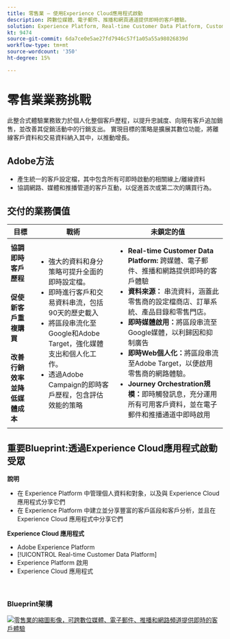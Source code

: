 ```yaml
---
title: 零售業 — 使用Experience Cloud應用程式啟動
description: 跨數位媒體、電子郵件、推播和網頁通道提供即時的客戶體驗。
solution: Experience Platform, Real-time Customer Data Platform, Customer Journey Analytics, Journey Orchestration, Campaign, Analytics, Target
kt: 9474
source-git-commit: 6da7ce0e5ae27fd7946c57f1a05a55a98026839d
workflow-type: tm+mt
source-wordcount: '350'
ht-degree: 15%

---
```



# 零售業業務挑戰

此整合式體驗業務致力於個人化整個客戶歷程，以提升忠誠度、向現有客戶追加銷售，並改善其促銷活動中的行銷支出。 實現目標的策略是擴展其數位功能，將離線客戶資料和交易資料納入其中，以推動增長。

## Adobe方法

* 產生統一的客戶設定檔，其中包含所有可即時啟動的相關線上/離線資料
* 協調網路、媒體和推播管道的客戶互動，以促進首次或第二次的購買行為。

## 交付的業務價值

| 目標 | 戰術 | 未鎖定的值 |
|---|---|---|
| **協調即時客戶歷程&#x200B;**<br></br>**促使新客戶重複購買&#x200B;**<br></br>**改善行銷效率並降低媒體成本**</ul> | <ul><li>強大的資料和身分策略可提升全面的即時設定檔。</li><li>即時進行客戶和交易資料串流，包括90天的歷史載入</li><li>將區段串流化至Google和Adobe Target，強化媒體支出和個人化工作。</li><li>透過Adobe Campaign的即時客戶歷程，包含評估效能的策略</li></ul> | <ul><li><strong>Real-time Customer Data Platform:</strong> 跨媒體、電子郵件、推播和網路提供即時的客戶體驗</li><li><strong>資料來源：</strong> 串流資料，涵蓋此零售商的設定檔商店、訂單系統、產品目錄和零售門店。</li><li><strong>即時媒體啟用：</strong>將區段串流至Google媒體，以利歸因和抑制廣告</li><li><strong>即時Web個人化：</strong>將區段串流至Adobe Target，以便啟用零售商的網路體驗。</li><li><strong>Journey Orchestration規模：</strong>即時觸發訊息，充分運用所有可用客戶資料，並在電子郵件和推播通道中即時啟用</li></ul> |

## 重要Blueprint:透過Experience Cloud應用程式啟動受眾

<strong>說明</strong>
<ul><li>在 Experience Platform 中管理個人資料和對象，以及與 Experience Cloud 應用程式分享它們</li><li>在 Experience Platform 中建立並分享豐富的客戶區段和客戶分析，並且在 Experience Cloud 應用程式中分享它們</li></ul>

<strong>Experience Cloud 應用程式</strong>
<ul><li>Adobe Experience Platform</li><li>[!UICONTROL Real-time Customer Data Platform]</li><li>Experience Platform 啟用</li><li>Experience Cloud 應用程式</li></ul> 
<br>

### Blueprint架構

<a href="https://experienceleague.adobe.com/docs/blueprints-learn/architecture/audience-activation/platform-and-applications.html?lang=zh-Hant"><img alt="零售業的縮圖影像，可跨數位媒體、電子郵件、推播和網路頻道提供即時的客戶體驗" src="https://experienceleague.adobe.com/docs/blueprints-learn/assets/aep+apps_vertical.svg?lang=en"/></a>




